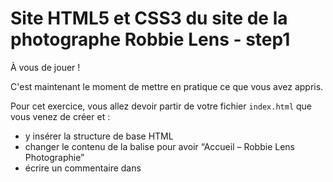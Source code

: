 # Site HTML5 et CSS3 du site de la photographe Robbie Lens - step1

À vous de jouer !

C'est maintenant le moment de mettre en pratique ce que vous avez appris.

Pour cet exercice, vous allez devoir partir de votre fichier `index.html` que vous venez de créer et :

- y insérer la structure de base HTML
- changer le contenu de la balise <title> </title> pour avoir “Accueil – Robbie Lens Photographie”
- écrire un commentaire dans <body> </body>

